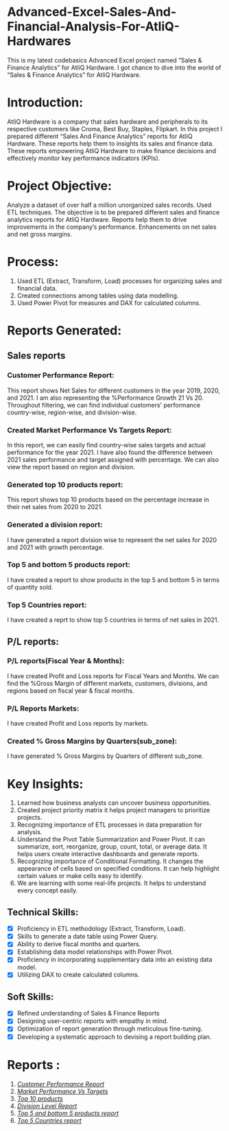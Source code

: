 # Advanced-Excel-Sales-And-Financial-Analysis-For-AtliQ-Hardwares
This is my latest codebasics Advanced Excel project named “Sales & Finance Analytics” for AtliQ Hardware. I got chance to dive into the world of “Sales & Finance Analytics” for AtliQ Hardware. 
# Introduction:
AtliQ Hardware is a company that sales hardware and peripherals to its respective customers like Croma, Best Buy, Staples, Flipkart. In this project I prepared different “Sales And Finance Analytics” reports for AtliQ Hardware. These reports help them to insights its sales and finance data. These reports empowering AtliQ Hardware to make finance decisions and effectively monitor key performance indicators (KPIs).
# Project Objective:
Analyze a dataset of over half a million unorganized sales records. Used ETL techniques. The objective is to be prepared different sales and finance analytics reports for AtliQ Hardware. Reports help them to drive improvements in the company’s performance. Enhancements on net sales and net gross margins.
# Process:
1.	Used ETL (Extract, Transform, Load) processes for organizing sales and financial data.
2.	Created connections among tables using data modelling.
3.	Used Power Pivot for measures and DAX for calculated columns.
   
# Reports Generated: 
## Sales reports
### Customer Performance Report:
This report shows Net Sales for different customers in the year 2019, 2020, and 2021. I am also representing the %Performance Growth 21 Vs 20. Throughout filtering, we can find individual customers' performance country-wise, region-wise, and division-wise.
### Created Market Performance Vs Targets Report:
In this report, we can easily find country-wise sales targets and actual performance for the year 2021. I have also found the difference between 2021 sales performance and target assigned with percentage. We can also view the report based on region and division.
### Generated top 10 products report:
This report shows top 10 products based on the percentage increase in their net sales from 2020 to 2021.
### Generated a division report: 
I have generated a report division wise to represent the net sales for 2020 and 2021 with growth percentage. 
### Top 5 and bottom 5 products report:
I have created a report to show products in the top 5 and bottom 5 in terms of quantity sold.
### Top 5 Countries report:
I have created a reprt to show top 5 countries in terms of net sales in 2021.
## P/L reports:
### P/L reports(Fiscal Year & Months):
I have created Profit and Loss reports for Fiscal Years and Months. We can find the %Gross Margin of different markets, customers, divisions, and regions based on fiscal year & fiscal months.
### P/L Reports Markets:
I have created Profit and Loss reports by markets.
### Created % Gross Margins by Quarters(sub_zone):
I have  generated % Gross Margins by Quarters of different sub_zone.
# Key Insights:
1.	Learned how business analysts can uncover business opportunities.
2.	Created project priority matrix it helps project managers to prioritize projects.
3.	Recognizing importance of ETL processes in data preparation for analysis.
4.	Understand the Pivot Table Summarization and Power Pivot. It can summarize, sort, reorganize, group, count, total, or average data. It helps users create interactive dashboards and generate reports.
5.	Recognizing importance of Conditional Formatting. It changes the appearance of cells based on specified conditions. It can help highlight certain values or make cells easy to identify.
6.	We are learning with some real-life projects. It helps to understand every concept easily.
   
## Technical Skills:
- [x]	Proficiency in ETL methodology (Extract, Transform, Load).
- [x]	Skills to generate a date table using Power Query.
- [x]	Ability to derive fiscal months and quarters.
- [x]	Establishing data model relationships with Power Pivot.
- [x]	Proficiency in incorporating supplementary data into an existing data model.
- [x]	Utilizing DAX to create calculated columns.

## Soft Skills:
- [x]	Refined understanding of Sales & Finance Reports
- [x]	Designing user-centric reports with empathy in mind.
- [x]	Optimization of report generation through meticulous fine-tuning.
- [x]	Developing a systematic approach to devising a report building plan.

# Reports : 
1. _[Customer Performance Report](https://github.com/souvikmazumdar/Advanced-Excel-Sales-And-Financial-Analysis-For-AtliQ-Hardwares/blob/main/Customer%20Performence%20Report.pdf)_ 
2. _[Market Performance Vs Targets](https://github.com/souvikmazumdar/Advanced-Excel-Sales-And-Financial-Analysis-For-AtliQ-Hardwares/blob/main/Market%20Performence%20vs%20Target.pdf)_ 
3. _[Top 10 products](https://github.com/souvikmazumdar/Advanced-Excel-Sales-And-Financial-Analysis-For-AtliQ-Hardwares/blob/main/Top%2010%20Products.pdf)_ 
4. _[Division Level Report](https://github.com/souvikmazumdar/Advanced-Excel-Sales-And-Financial-Analysis-For-AtliQ-Hardwares/blob/main/Division%20Level%20Report.pdf)_ 
5. _[Top 5 and bottom 5 products report](https://github.com/souvikmazumdar/Advanced-Excel-Sales-And-Financial-Analysis-For-AtliQ-Hardwares/blob/main/Top%20%26%20Bottom%205%20Products%20-%20Qty.pdf)_ 
6. _[Top 5 Countries report](https://github.com/souvikmazumdar/Advanced-Excel-Sales-And-Financial-Analysis-For-AtliQ-Hardwares/blob/main/Top%205%20Countries%20Sales%202021.pdf)_
